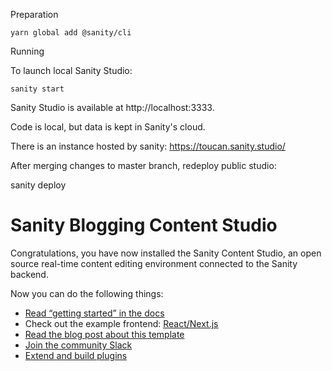 Preparation

```
yarn global add @sanity/cli
```

Running

To launch local Sanity Studio:

```
sanity start
```

Sanity Studio is available at http://localhost:3333.

Code is local, but data is kept in Sanity's cloud.

There is an instance hosted by sanity: https://toucan.sanity.studio/

After merging changes to master branch, redeploy public studio:

sanity deploy



# Sanity Blogging Content Studio

Congratulations, you have now installed the Sanity Content Studio, an open source real-time content editing environment connected to the Sanity backend.

Now you can do the following things:

- [Read “getting started” in the docs](https://www.sanity.io/docs/introduction/getting-started?utm_source=readme)
- Check out the example frontend: [React/Next.js](https://github.com/sanity-io/tutorial-sanity-blog-react-next)
- [Read the blog post about this template](https://www.sanity.io/blog/build-your-own-blog-with-sanity-and-next-js?utm_source=readme)
- [Join the community Slack](https://slack.sanity.io/?utm_source=readme)
- [Extend and build plugins](https://www.sanity.io/docs/content-studio/extending?utm_source=readme)
